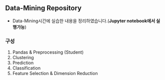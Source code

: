 ## Data-Mining Repository
* Data-Mining시간에 실습한 내용을 정리하였습니다.(**Jupyter notebook에서 실행가능**)

### 구성
1. Pandas & Preprocessing (Student)
2. Clustering
3. Prediction
4. Classification
5. Feature Selection & Dimension Reduction
